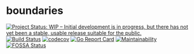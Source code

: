 # boundaries

[![Project Status: WIP – Initial development is in progress, but there has not yet been a stable, usable release suitable for the public.](https://www.repostatus.org/badges/latest/wip.svg)](https://www.repostatus.org/#wip)
[![Build Status](https://travis-ci.com/sjansen/boundaries.svg?branch=master)](https://travis-ci.com/sjansen/boundaries)
[![codecov](https://codecov.io/gh/sjansen/boundaries/branch/master/graph/badge.svg)](https://codecov.io/gh/sjansen/boundaries)
[![Go Report Card](https://goreportcard.com/badge/github.com/sjansen/boundaries)](https://goreportcard.com/report/github.com/sjansen/boundaries)
[![Maintainability](https://api.codeclimate.com/v1/badges/ea789a3eb45546b491f8/maintainability)](https://codeclimate.com/github/sjansen/boundaries/maintainability)
[![FOSSA Status](https://app.fossa.io/api/projects/custom%2B6054%2Fboundaries.svg?type=shield)](https://app.fossa.io/projects/custom%2B6054%2Fboundaries?ref=badge_shield)
